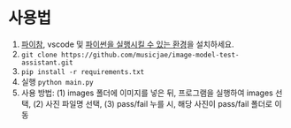 # 사용법

1. [파이참](https://www.jetbrains.com/ko-kr/pycharm/download/), vscode 및 [파이썬을 실행시킬 수 있는 환경](https://engineershelp.tistory.com/534)을 설치하세요.
2. ```git clone https://github.com/musicjae/image-model-test-assistant.git```
3. ```pip install -r requirements.txt```
4. 실행 ```python main.py ```
5. 사용 방법: (1) images 폴더에 이미지를 넣은 뒤, 프로그램을 실행하여 images  선택, (2) 사진 파일명 선택, (3) pass/fail 누를 시, 해당 사진이 pass/fail 폴더로 이동
